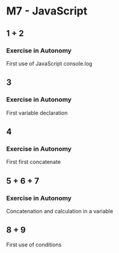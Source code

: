 # M7 - JavaScript

## 1 + 2

### Exercise in Autonomy
First use of JavaScript console.log

## 3

### Exercise in Autonomy
First variable declaration

## 4

### Exercise in Autonomy
First first concatenate

## 5 + 6 + 7

### Exercise in Autonomy
Concatenation and calculation in a variable

## 8 + 9
First use of conditions